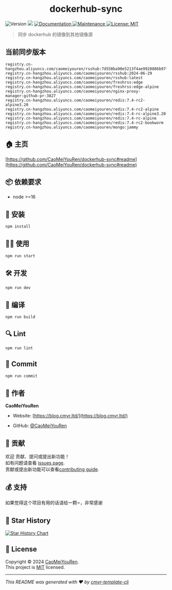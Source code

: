 <h1 align="center">dockerhub-sync </h1>
<p>
  <img alt="Version" src="https://img.shields.io/badge/version-0.1.0-blue.svg?cacheSeconds=2592000" />
  <img src="https://img.shields.io/badge/node-%3E%3D16-blue.svg" />
  <a href="https://github.com/CaoMeiYouRen/dockerhub-sync#readme" target="_blank">
    <img alt="Documentation" src="https://img.shields.io/badge/documentation-yes-brightgreen.svg" />
  </a>
  <a href="https://github.com/CaoMeiYouRen/dockerhub-sync/graphs/commit-activity" target="_blank">
    <img alt="Maintenance" src="https://img.shields.io/badge/Maintained%3F-yes-green.svg" />
  </a>
  <a href="https://github.com/CaoMeiYouRen/dockerhub-sync/blob/master/LICENSE" target="_blank">
    <img alt="License: MIT" src="https://img.shields.io/github/license/CaoMeiYouRen/dockerhub-sync?color=yellow" />
  </a>
</p>


> 同步 dockerhub 的镜像到其他镜像源

## 当前同步版本

<!-- DOCKER_START -->
```
registry.cn-hangzhou.aliyuncs.com/caomeiyouren/rsshub:7d558ba90e5213f4ae9928886b97faea3b1195f8
registry.cn-hangzhou.aliyuncs.com/caomeiyouren/rsshub:2024-06-29
registry.cn-hangzhou.aliyuncs.com/caomeiyouren/rsshub:latest
registry.cn-hangzhou.aliyuncs.com/caomeiyouren/freshrss:edge
registry.cn-hangzhou.aliyuncs.com/caomeiyouren/freshrss:edge-alpine
registry.cn-hangzhou.aliyuncs.com/caomeiyouren/nginx-proxy-manager:github-pr-3827
registry.cn-hangzhou.aliyuncs.com/caomeiyouren/redis:7.4-rc2-alpine3.20
registry.cn-hangzhou.aliyuncs.com/caomeiyouren/redis:7.4-rc2-alpine
registry.cn-hangzhou.aliyuncs.com/caomeiyouren/redis:7.4-rc-alpine3.20
registry.cn-hangzhou.aliyuncs.com/caomeiyouren/redis:7.4-rc-alpine
registry.cn-hangzhou.aliyuncs.com/caomeiyouren/redis:7.4-rc2-bookworm
registry.cn-hangzhou.aliyuncs.com/caomeiyouren/mongo:jammy
```
<!-- DOCKER_END -->

## 🏠 主页

[https://github.com/CaoMeiYouRen/dockerhub-sync#readme](https://github.com/CaoMeiYouRen/dockerhub-sync#readme)


## 📦 依赖要求


- node >=16

## 🚀 安装

```sh
npm install
```

## 👨‍💻 使用

```sh
npm run start
```

## 🛠️ 开发

```sh
npm run dev
```

## 🔧 编译

```sh
npm run build
```

## 🔍 Lint

```sh
npm run lint
```

## 💾 Commit

```sh
npm run commit
```


## 👤 作者


**CaoMeiYouRen**

* Website: [https://blog.cmyr.ltd/](https://blog.cmyr.ltd/)

* GitHub: [@CaoMeiYouRen](https://github.com/CaoMeiYouRen)


## 🤝 贡献

欢迎 贡献、提问或提出新功能！<br />如有问题请查看 [issues page](https://github.com/CaoMeiYouRen/dockerhub-sync/issues). <br/>贡献或提出新功能可以查看[contributing guide](https://github.com/CaoMeiYouRen/dockerhub-sync/blob/master/CONTRIBUTING.md).

## 💰 支持

如果觉得这个项目有用的话请给一颗⭐️，非常感谢

## 🌟 Star History

[![Star History Chart](https://api.star-history.com/svg?repos=CaoMeiYouRen/dockerhub-sync&type=Date)](https://star-history.com/#CaoMeiYouRen/dockerhub-sync&Date)

## 📝 License

Copyright © 2024 [CaoMeiYouRen](https://github.com/CaoMeiYouRen).<br />
This project is [MIT](https://github.com/CaoMeiYouRen/dockerhub-sync/blob/master/LICENSE) licensed.

***
_This README was generated with ❤️ by [cmyr-template-cli](https://github.com/CaoMeiYouRen/cmyr-template-cli)_
